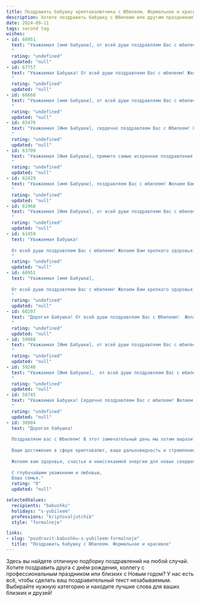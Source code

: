 ```yaml
---
title: Поздравить бабушку криптовалютчика с Юбилеем. Формальное и красивое
description: Хотите поздравить бабушку с Юбилеем или другим праздником? Наш ИИ создаст незабываемое поздравление, а вы обязательно выделитесь среди других.  
date: 2024-09-11
tags: second tag
wishes:
- id: 68951
  text: "Уважаемая [имя бабушки], от всей души поздравляем Вас с юбилеем! Пусть Ваша жизнь будет наполнена радостью, здоровьем и благополучием.  Желаем Вам долгих лет, окруженных любовью близких и теплом семейного очага.  Особую благодарность выражаем за Ваш труд и мудрость,  что Вы щедро делитесь с нами.
  "
  rating: "undefined"
  updated: "null"
- id: 67757
  text: "Уважаемая Бабушка! От всей души поздравляем Вас с юбилеем! Желаем Вам крепкого здоровья, благополучия и долгих лет жизни, наполненных радостью и счастьем. Пусть Ваша профессия криптовалютчика приносит Вам успех и процветание.
  "
  rating: "undefined"
  updated: "null"
- id: 66668
  text: "Уважаемая [имя бабушки], от всей души поздравляем Вас с юбилеем! Пусть этот день станет ярким событием в Вашей жизни, наполненным радостью, теплом и любовью близких. Желаем Вам крепкого здоровья, бодрости духа и долгих лет, полных благополучия и успехов в Вашей непростой, но интересной профессии криптовалютчика.
  "
  rating: "undefined"
  updated: "null"
- id: 65476
  text: "Уважаемая [Имя Бабушки], сердечно поздравляем Вас с Юбилеем! Желаем Вам крепкого здоровья, благополучия и долгих лет жизни. Пусть Ваш профессиональный путь криптовалютчика приносит Вам новые горизонты, а каждый день будет наполнен радостью и вдохновением!
  "
  rating: "undefined"
  updated: "null"
- id: 63709
  text: "Уважаемая [Имя Бабушки], примите самые искренние поздравления с юбилеем! Желаем Вам крепкого здоровья, неиссякаемой энергии и долголетия. Пусть Ваша жизнь будет наполнена радостью, любовью и благополучием. Мы гордимся Вашим профессиональным успехом в сфере криптовалют и желаем Вам дальнейших побед и достижения новых высот.
  "
  rating: "undefined"
  updated: "null"
- id: 62429
  text: "Уважаемая [имя Бабушки], поздравляем Вас с юбилеем! Желаем Вам крепкого здоровья, семейного благополучия и новых успехов в Вашей непростой и интересной профессии криптовалютчика. Пусть удача всегда сопутствует Вам в мире цифровых валют!
  "
  rating: "undefined"
  updated: "null"
- id: 61968
  text: "Уважаемая [Имя Бабушки], от всей души поздравляем Вас с юбилеем! Желаем Вам крепкого здоровья, бодрости духа и долгих лет жизни, наполненных радостью, любовью и добром. Пусть Ваш богатый жизненный опыт и мудрость всегда служат Вам опорой и вдохновением. Мы гордимся Вами и желаем Вам успехов в Вашей профессиональной деятельности как криптовалютчику.
  "
  rating: "undefined"
  updated: "null"
- id: 61459
  text: "Уважаемая Бабушка!
  
  От всей души поздравляем Вас с юбилеем! Желаем Вам крепкого здоровья, оптимизма, процветания и новых успехов в Вашей профессии криптовалютчика. Пусть каждый день приносит Вам радость и удовлетворение.
  "
  rating: "undefined"
  updated: "null"
- id: 60951
  text: "Уважаемая [имя Бабушки],
  
  От всей души поздравляем Вас с юбилеем! Желаем Вам крепкого здоровья, долгих лет жизни, благополучия и радости. Пусть Ваш профессиональный путь в сфере криптовалют приносит Вам удовлетворение и успех.
  "
  rating: "undefined"
  updated: "null"
- id: 60207
  text: "Дорогая Бабушка! От всей души поздравляем Вас с Юбилеем!  Желаем Вам крепкого здоровья, бодрости духа и неиссякаемого оптимизма! Пусть Ваша жизнь будет наполнена радостью, любовью и теплом близких людей.  Мы гордимся Вашими успехами в нелёгкой профессии криптовалютчика и желаем Вам дальнейших процветания и вдохновения.
  "
  rating: "undefined"
  updated: "null"
- id: 59988
  text: "Уважаемая [Имя Бабушки], от всей души поздравляем Вас с юбилеем! Желаем Вам крепкого здоровья, благополучия и долгих лет жизни. Пусть Ваш профессиональный путь в сфере криптовалют будет успешным и принесет Вам множество радостных моментов.
  "
  rating: "undefined"
  updated: "null"
- id: 59240
  text: "Уважаемая [Имя Бабушки],  от всей души поздравляем Вас с юбилеем! Желаем Вам крепкого здоровья, бодрости духа,  радости и благополучия. Пусть Ваша жизнь будет наполнена любовью близких,  яркими моментами и  успехами в Вашей профессии криптовалютчика.
  "
  rating: "undefined"
  updated: "null"
- id: 58745
  text: "Уважаемая Бабушка! Сердечно поздравляем Вас с юбилеем! Желаем Вам крепкого здоровья, долголетия, благополучия и успехов в Вашем непростом, но важном деле - работе криптовалютчика! Пусть каждый день будет наполнен радостью, а Ваши труды будут вознаграждены по достоинству!
  "
  rating: "undefined"
  updated: "null"
- id: 38904
  text: "Дорогая бабушка!
  
  Поздравляем вас с Юбилеем! В этот замечательный день мы хотим выразить вам нашу безмерную любовь и искреннюю благодарность за все те ценности, которые вы передали нам на протяжении многих лет. Вы — пример силы, мудрости и неизменной поддержки для всей нашей семьи.
  
  Ваши достижения в сфере криптовалют, ваша дальновидность и стремление к новым знаниям вдохновляют нас и показывают, что нет ничего невозможного. Мы гордимся тем, что можем наблюдать за вашим профессиональным ростом и тем, как вы преодолеваете любые преграды.
  
  Желаем вам здоровья, счастья и неиссякаемой энергии для новых свершений! Пусть каждый день приносит радость и удовлетворение, а окружающие лишь вдохновляют и поддерживают вас на этом удивительном пути.
  
  С глубочайшим уважением и любовью,
  Ваша семья."
  rating: "0"
  updated: "null"

selectedValues:
  recipients: "babushku"
  holidays: "s-yubileem"
  professions: "kriptovaljutchik"
  style: "formalnoje"

links:
- slug: "pozdravit-babushku-s-yubileem-formalnoje"
  title: "Поздравить бабушку с Юбилеем. Формальное и красивое"
---
```


Здесь вы найдете отличную подборку поздравлений на любой случай. 
Хотите поздравить друга с днём рождения, коллегу с профессиональным праздником или близких с Новым годом? У нас есть всё, чтобы сделать ваш поздравительный текст незабываемым. Выбирайте нужную категорию и находите лучшие слова для ваших близких и друзей!
